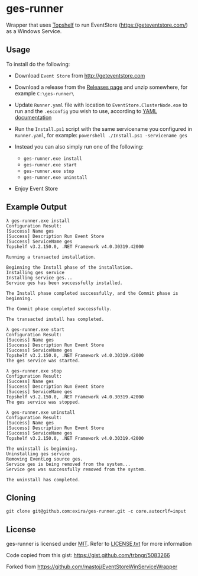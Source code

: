 ﻿# ges-runner

Wrapper that uses [Topshelf](http://topshelf-project.com/) to run EventStore (https://geteventstore.com/) as a Windows Service.

## Usage

To install do the following:

  * Download `Event Store` from http://geteventstore.com

  * Download a release from the [Releases page](https://github.com/exira/ges-runner/releases) and unzip somewhere, for example `C:\ges-runner\`

  * Update `Runner.yaml` file with location to `EventStore.ClusterNode.exe` to run and the `.esconfig` you wish to use, according to [YAML documentation](http://docs.geteventstore.com/server/3.3.0/command-line-arguments/)

  * Run the `Install.ps1` script with the same servicename you configured in `Runner.yaml`, for example: `powershell ./Install.ps1 -servicename ges`

  * Instead you can also simply run one of the following:
    * `ges-runner.exe install`
    * `ges-runner.exe start`
    * `ges-runner.exe stop`
    * `ges-runner.exe uninstall`

  * Enjoy Event Store

## Example Output

```
λ ges-runner.exe install
Configuration Result:
[Success] Name ges
[Success] Description Run Event Store
[Success] ServiceName ges
Topshelf v3.2.150.0, .NET Framework v4.0.30319.42000

Running a transacted installation.

Beginning the Install phase of the installation.
Installing ges service
Installing service ges...
Service ges has been successfully installed.

The Install phase completed successfully, and the Commit phase is beginning.

The Commit phase completed successfully.

The transacted install has completed.
```

```
λ ges-runner.exe start
Configuration Result:
[Success] Name ges
[Success] Description Run Event Store
[Success] ServiceName ges
Topshelf v3.2.150.0, .NET Framework v4.0.30319.42000
The ges service was started.
```

```
λ ges-runner.exe stop
Configuration Result:
[Success] Name ges
[Success] Description Run Event Store
[Success] ServiceName ges
Topshelf v3.2.150.0, .NET Framework v4.0.30319.42000
The ges service was stopped.
```

```
λ ges-runner.exe uninstall
Configuration Result:
[Success] Name ges
[Success] Description Run Event Store
[Success] ServiceName ges
Topshelf v3.2.150.0, .NET Framework v4.0.30319.42000

The uninstall is beginning.
Uninstalling ges service
Removing EventLog source ges.
Service ges is being removed from the system...
Service ges was successfully removed from the system.

The uninstall has completed.
```

## Cloning

`git clone git@github.com:exira/ges-runner.git -c core.autocrlf=input`

## License

ges-runner is licensed under [MIT](http://choosealicense.com/licenses/mit/ "Read more about the MIT License"). Refer to [LICENSE.txt](https://github.com/exira/ges-runner/blob/master/LICENSE.txt) for more information

Code copied from this gist: https://gist.github.com/trbngr/5083266

Forked from https://github.com/mastoj/EventStoreWinServiceWrapper

